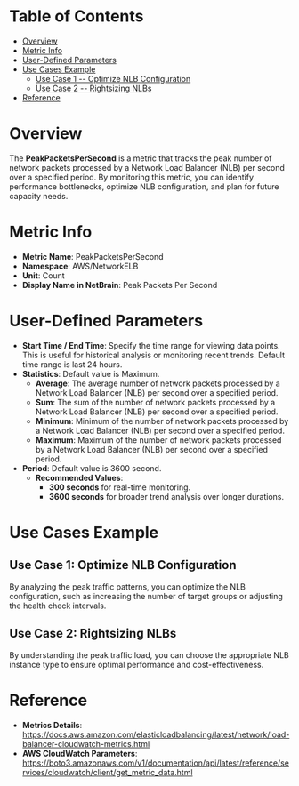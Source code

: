 # Table of Contents
- [Overview](#overview)
- [Metric Info](#metric-info)
- [User-Defined Parameters](#user-defined-parameters)
- [Use Cases Example](#example)
    - [Use Case 1 -- Optimize NLB Configuration](#example-1) 
    - [Use Case 2 -- Rightsizing NLBs](#example-2)
- [Reference](#reference)

# Overview <a name="overview"></a>
The <b>PeakPacketsPerSecond</b> is a metric that tracks the peak number of network packets processed by a Network Load Balancer (NLB) per second over a specified period. By monitoring this metric, you can identify performance bottlenecks, optimize NLB configuration, and plan for future capacity needs.

# Metric Info <a name="metric-info"></a>
* <b>Metric Name</b>: PeakPacketsPerSecond
* <b>Namespace</b>: AWS/NetworkELB
* <b>Unit</b>: Count
* <b>Display Name in NetBrain</b>: Peak Packets Per Second

# User-Defined Parameters <a name="user-defined-parameters"></a>
* <b>Start Time / End Time</b>: Specify the time range for viewing data points. This is useful for historical analysis or monitoring recent trends. Default time range is last 24 hours.
* <b>Statistics</b>: Default value is Maximum.
  * <b>Average</b>: The average number of network packets processed by a Network Load Balancer (NLB) per second over a specified period.
  * <b>Sum</b>: The sum of the number of network packets processed by a Network Load Balancer (NLB) per second over a specified period.
  * <b>Minimum</b>: Minimum of the number of network packets processed by a Network Load Balancer (NLB) per second over a specified period.
  * <b>Maximum</b>: Maximum of the number of network packets processed by a Network Load Balancer (NLB) per second over a specified period.
* <b>Period</b>: Default value is 3600 second.
  * <b>Recommended Values</b>:
    * <b>300 seconds</b> for real-time monitoring.
    * <b>3600 seconds</b> for broader trend analysis over longer durations.

# Use Cases Example <a name="example"></a>
## Use Case 1: Optimize NLB Configuration <a name="example-1"></a>
By analyzing the peak traffic patterns, you can optimize the NLB configuration, such as increasing the number of target groups or adjusting the health check intervals.

## Use Case 2: Rightsizing NLBs <a name="example-2"></a>
By understanding the peak traffic load, you can choose the appropriate NLB instance type to ensure optimal performance and cost-effectiveness.

# Reference <a name="reference"></a>
* <b>Metrics Details</b>: https://docs.aws.amazon.com/elasticloadbalancing/latest/network/load-balancer-cloudwatch-metrics.html
* <b>AWS CloudWatch Parameters</b>: https://boto3.amazonaws.com/v1/documentation/api/latest/reference/services/cloudwatch/client/get_metric_data.html